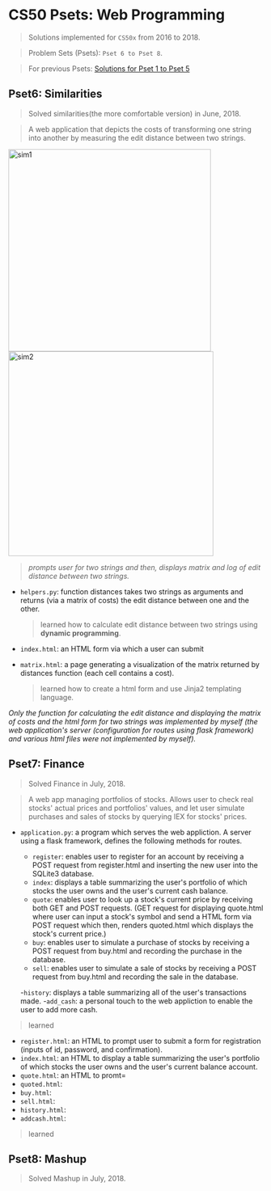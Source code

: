 # CS50 Psets: Web Programming

> Solutions implemented for `CS50x` from 2016 to 2018.

> Problem Sets (Psets): `Pset 6 to Pset 8`.

> For previous Psets: [Solutions for Pset 1 to Pset 5](https://github.com/JiwoonKim/CS50-Pset-General-Programming)


## Pset6: Similarities
> Solved similarities(the more comfortable version) in June, 2018.

> A web application that depicts the costs of transforming one string into another by measuring the edit distance between two strings.

<img width="400" alt="sim1" src="https://user-images.githubusercontent.com/29671309/50814313-90df8f00-135c-11e9-9bdb-57f244a42077.PNG">  <img width="405" alt="sim2" src="https://user-images.githubusercontent.com/29671309/50814319-96d57000-135c-11e9-8cc7-2bcc2ab55332.PNG">

> _prompts user for two strings and then, displays matrix and log of edit distance between two strings._

- `helpers.py`: function distances takes two strings as arguments and returns (via a matrix of costs) the edit distance between one and the other.
  > learned how to calculate edit distance between two strings using __dynamic programming__.
  
- `index.html`: an HTML form via which a user can submit
- `matrix.html`: a page generating a visualization of the matrix returned by distances function (each cell contains a cost).
  > learned how to create a html form and use Jinja2 templating language.
  
_Only the function for calculating the edit distance and displaying the matrix of costs and the html form for two strings was implemented by myself (the web application's server (configuration for routes using flask framework) and various html files were not implemented by myself)._

## Pset7: Finance
> Solved Finance in July, 2018.

> A web app managing portfolios of stocks. Allows user to check real stocks' actual prices and portfolios' values, and let user simulate purchases and sales of stocks by querying IEX for stocks' prices. 

- `application.py`: a program which serves the web appliction. A server using a flask framework, defines the following methods for routes.
  - `register`: enables user to register for an account by receiving a POST request from register.html and inserting the new user into the SQLite3 database.
  - `index`: displays a table summarizing the user's portfolio of which stocks the user owns and the user's current cash balance.
  - `quote`: enables user to look up a stock's current price by receiving both GET and POST requests. (GET request for displaying quote.html where user can input a stock's symbol and send a HTML form via POST request which then, renders quoted.html which displays the stock's current price.)
  - `buy`: enables user to simulate a purchase of stocks by receiving a POST request from buy.html and recording the purchase in the database.
  - `sell`: enables user to simulate a sale of stocks by receiving a POST request from buy.html and recording the sale in the database.
  
  -`history`: displays a table summarizing all of the user's transactions made.
  -`add_cash`: a personal touch to the web appliction to enable the user to add more cash.
  
> learned 

- `register.html`: an HTML to prompt user to submit a form for registration (inputs of id, password, and confirmation).
- `index.html`: an HTML to display a table summarizing the user's portfolio of which stocks the user owns and the user's current balance account.
- `quote.html`: an HTML to promt=
- `quoted.html`:
- `buy.html`:
- `sell.html`:
- `history.html`:
- `addcash.html`:
  
> learned
      
## Pset8: Mashup
> Solved Mashup in July, 2018.

